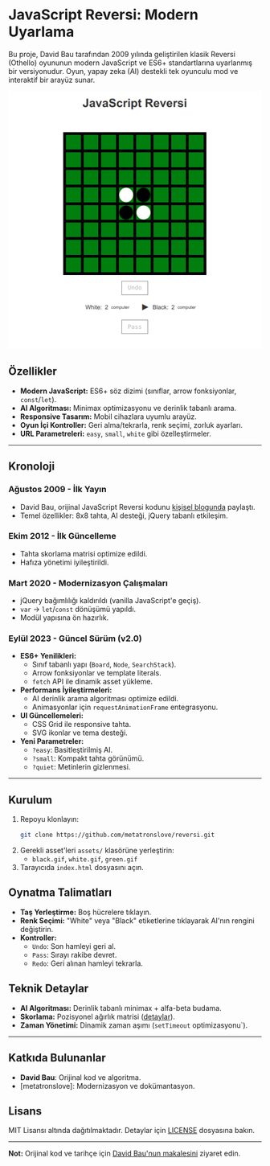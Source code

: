 # JavaScript Reversi: Modern Uyarlama

Bu proje, David Bau tarafından 2009 yılında geliştirilen klasik Reversi (Othello) oyununun modern JavaScript ve ES6+ standartlarına uyarlanmış bir versiyonudur. Oyun, yapay zeka (AI) destekli tek oyunculu mod ve interaktif bir arayüz sunar.

![Reversi Oyun Görseli](docs/assets/screenshot.png)

## Özellikler
- **Modern JavaScript:** ES6+ söz dizimi (sınıflar, arrow fonksiyonlar, `const`/`let`).
- **AI Algoritması:** Minimax optimizasyonu ve derinlik tabanlı arama.
- **Responsive Tasarım:** Mobil cihazlara uyumlu arayüz.
- **Oyun İçi Kontroller:** Geri alma/tekrarla, renk seçimi, zorluk ayarları.
- **URL Parametreleri:** `easy`, `small`, `white` gibi özelleştirmeler.

---

## Kronoloji

### **Ağustos 2009** - İlk Yayın
- David Bau, orijinal JavaScript Reversi kodunu [kişisel blogunda](http://davidbau.com/archives/2009/08/23/javascript_reversi.html) paylaştı.
- Temel özellikler: 8x8 tahta, AI desteği, jQuery tabanlı etkileşim.

### **Ekim 2012** - İlk Güncelleme
- Tahta skorlama matrisi optimize edildi.
- Hafıza yönetimi iyileştirildi.

### **Mart 2020** - Modernizasyon Çalışmaları
- jQuery bağımlılığı kaldırıldı (vanilla JavaScript'e geçiş).
- `var` → `let`/`const` dönüşümü yapıldı.
- Modül yapısına ön hazırlık.

### **Eylül 2023** - Güncel Sürüm (v2.0)
- **ES6+ Yenilikleri:**
  - Sınıf tabanlı yapı (`Board`, `Node`, `SearchStack`).
  - Arrow fonksiyonlar ve template literals.
  - `fetch` API ile dinamik asset yükleme.
- **Performans İyileştirmeleri:**
  - AI derinlik arama algoritması optimize edildi.
  - Animasyonlar için `requestAnimationFrame` entegrasyonu.
- **UI Güncellemeleri:**
  - CSS Grid ile responsive tahta.
  - SVG ikonlar ve tema desteği.
- **Yeni Parametreler:**
  - `?easy`: Basitleştirilmiş AI.
  - `?small`: Kompakt tahta görünümü.
  - `?quiet`: Metinlerin gizlenmesi.

---

## Kurulum
1. Repoyu klonlayın:
   ```bash
   git clone https://github.com/metatronslove/reversi.git
   ```
2. Gerekli asset'leri `assets/` klasörüne yerleştirin:
   - `black.gif`, `white.gif`, `green.gif`
3. Tarayıcıda `index.html` dosyasını açın.

## Oynatma Talimatları
- **Taş Yerleştirme:** Boş hücrelere tıklayın.
- **Renk Seçimi:** "White" veya "Black" etiketlerine tıklayarak AI'nın rengini değiştirin.
- **Kontroller:**
  - `Undo`: Son hamleyi geri al.
  - `Pass`: Sırayı rakibe devret.
  - `Redo`: Geri alınan hamleyi tekrarla.

## Teknik Detaylar
- **AI Algoritması:** Derinlik tabanlı minimax + alfa-beta budama.
- **Skorlama:** Pozisyonel ağırlık matrisi ([detaylar](#score-vector)).
- **Zaman Yönetimi:** Dinamik zaman aşımı (`setTimeout` optimizasyonu`).

---

## Katkıda Bulunanlar
- **David Bau**: Orijinal kod ve algoritma.
- [metatronslove]: Modernizasyon ve dokümantasyon.

## Lisans
MIT Lisansı altında dağıtılmaktadır. Detaylar için [LICENSE](LICENSE) dosyasına bakın.

---

**Not:** Orijinal kod ve tarihçe için [David Bau'nun makalesini](http://davidbau.com/archives/2009/08/23/javascript_reversi.html) ziyaret edin.